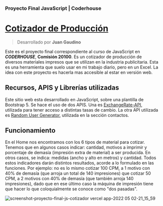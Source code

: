 ### Proyecto Final JavaScript | Coderhouse
# [Cotizador de Producción](https://proyecto-final-js-cotizador.vercel.app/)
> Desarrollado por **Juan Gaudino** 

Este es el proyecto final correspondiente al curso de JavaScript en ***CODERHOUSE***, **Comisión 20100**. 
Es un cotizador de producción de diversos materiales impresos que se utilizan en la industria publicitaria. Esta es una herramienta que suelo usar en mi trabajo diario, pero en un Excel. La idea con este proyecto es hacerla mas accesible al estar en versión web.

## Recursos, APIS y Librerías utilizadas

Este sitio web esta desarrollado en JavaScript, sobre una plantilla de Bootstrap 5.
Se hace el uso de dos APIS. Una es [ExchangeRate-API](https://www.exchangerate-api.com/), utilizada para tener acceso a distintas tasas de cambio. 
La otra API utilizada es [Random User Generator](https://randomuser.me/), utilizada en la sección contactos.

## Funcionamiento

En el Home nos encontramos con los 6 tipos de material para cotizar. Tenemos que en algunos casos indicar: cantidad, motivos a imprimir y porcentaje de demasía (impresión extra de material) a ser producida. En otros casos, se indica: medidas (ancho y alto en metros) y cantidad.
Todos estos indicadores darán distintos resultados, acorde a lo formulado en las funciones.
Por ejemplo: no es lo mismo cotizar 100 CPM, a 1 motivo con 40% de demasía (que arroja un total de 140 impresiones) que cotizar 50 CPM, a 2 motivos con 40% de demasía (que también arroja 140 impresiones), dado que en ese último caso la máquina de impresión tiene que hacer lo que coloquialmente se conoce como "dos pasadas".

> 
![screenshot-proyecto-final-js-cotizador vercel app-2022 05 02-21_15_59](https://user-images.githubusercontent.com/89493053/166345725-44e8170e-cbc8-4fd8-9a1d-6e06297e5485.png)

